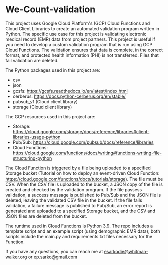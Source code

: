 # We-Count-validation

This project uses Google Cloud Platform's (GCP) Cloud Functions and Cloud Client Libraries to create an automated validation program written in Python. The specific use case for this project is validating electronic medical record (EMR) data from project partners. This project is useful if you need to develop a custom validation program that is run using GCP Cloud Functions. The validation ensures that data is complete, in the correct format, and protected health information (PHI) is not transferred. Files that fail validation are deleted. 

The Python packages used in this project are:
- csv
- json
- gcsfs: https://gcsfs.readthedocs.io/en/latest/index.html
- cerberus: https://docs.python-cerberus.org/en/stable/
- pubsub_v1 (Cloud client library)
- storage (Cloud client library)

The GCP resources used in this project are:
- Storage: https://cloud.google.com/storage/docs/reference/libraries#client-libraries-usage-python
- Pub/Sub: https://cloud.google.com/pubsub/docs/reference/libraries
- Cloud Functions: https://cloud.google.com/functions/docs/writing#functions-writing-file-structuring-python

The Cloud Function is triggered by a file being uploaded to a specified Storage bucket (Tutorial on how to deploy an event-driven Cloud Function: https://cloud.google.com/functions/docs/tutorials/storage). The file must be CSV. When the CSV file is uploaded to the bucket, a JSON copy of the file is created and checked by the validation program. If the file passess validation, a success message is published to Pub/Sub and the JSON file is deleted, leaving the validated CSV file in the bucket. If the file fails validation, a failure message is published to Pub/Sub, an error report is generated and uploaded to a specified Storage bucket, and the CSV and JSON files are deleted from the bucket. 

The runtime used in Cloud Functions is Python 3.9. The repo includes a template script and an example script (using demographic EMR data); both scripts include the main.py and requirements.txt files necessary for the Function. 

If you have any questions, you can reach me at esarkodie@whitman-walker.org or ep.sarko@gmail.com
